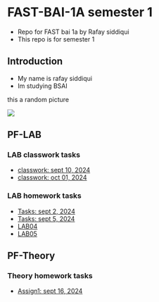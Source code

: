 # FAST-BAI-1A semester 1

- Repo for FAST bai 1a by Rafay siddiqui
- This repo is for semester 1

## Introduction

- My name is rafay siddiqui
- Im studying BSAI

this a random picture

![](https://www.mountainphotography.com/images/640/20100923-Capitol-Sunset.webp)

## PF-LAB

### LAB classwork tasks

- [classwork: sept 10, 2024](PF-LAB/classwork-tasks/10-09-2024/lab04/)
- [classwork: oct 01, 2024](PF-LAB/classwork-tasks/1-10-2024-lab6/)

### LAB homework tasks

- [Tasks: sept 2, 2024](PF-LAB/homework-tasks/2-9-2024/task_2092024.md)
- [Tasks: sept 5, 2024](PF-LAB/homework-tasks/5-9-2024/assignment.md)
- [LAB04](PF-LAB/homework-tasks/LAB04/)
- [LAB05](PF-LAB/homework-tasks/LAB05/)

## PF-Theory

### Theory homework tasks

- [Assign1: sept 16, 2024](PF-Theory/theory_assignments/assign1/)
